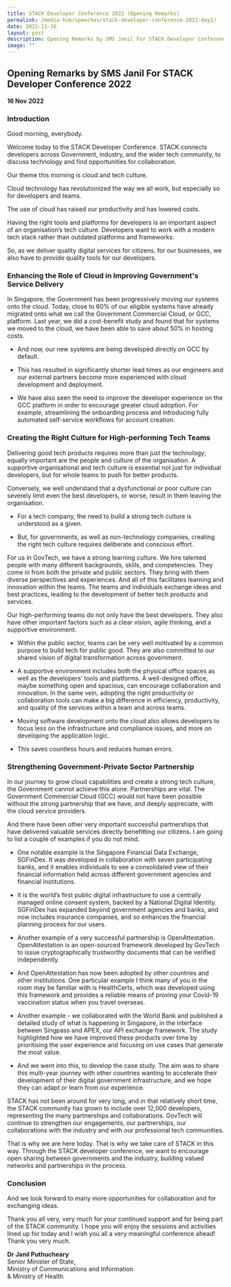 ```yaml
---
title: STACK Developer Conference 2022 (Opening Remarks)
permalink: /media-hub/speeches/stack-developer-conference-2022-day2/
date: 2022-11-16
layout: post
description: Opening Remarks by SMS Janil For STACK Developer Conference 2022
image: ""
---
```



## Opening Remarks by SMS Janil For STACK Developer Conference 2022

**16 Nov 2022**
 
 

### Introduction

       
Good morning, everybody.

Welcome today to the STACK Developer Conference. STACK connects developers across Government, industry, and the wider tech community, to discuss technology and find opportunities for collaboration.

Our theme this morning is cloud and tech culture.

Cloud technology has revolutionized the way we all work, but especially so for developers and teams.

The use of cloud has raised our productivity and has lowered costs.

Having the right tools and platforms for developers is an important aspect of an organisation’s tech culture. Developers want to work with a modern tech stack rather than outdated platforms and frameworks.

So, as we deliver quality digital services for citizens, for our businesses, we also have to provide quality tools for our developers.


### Enhancing the Role of Cloud in Improving Government's Service Delivery


        

In Singapore, the Government has been progressively moving our systems onto the cloud. Today, close to 60% of our eligible systems have already migrated onto what we call the Government Commercial Cloud, or GCC, platform. Last year, we did a cost-benefit study and found that for systems we moved to the cloud, we have been able to save about 50% in hosting costs.


* And now, our new systems are being developed directly on GCC by default.

* This has resulted in significantly shorter lead times as our engineers and our external partners become more experienced with cloud development and deployment.

* We have also seen the need to improve the developer experience on the GCC platform in order to encourage greater cloud adoption. For example, streamlining the onboarding process and introducing fully automated self-service workflows for account creation.
 

### Creating the Right Culture for High-performing Tech Teams


Delivering good tech products requires more than just the technology; equally important are the people and culture of the organisation. A supportive organisational and tech culture is essential not just for individual developers, but for whole teams to push for better products.

Conversely, we well understand that a dysfunctional or poor culture can severely limit even the best developers, or worse, result in them leaving the organisation.


* For a tech company, the need to build a strong tech culture is understood as a given.

* But, for governments, as well as non-technology companies, creating the right tech culture requires deliberate and conscious effort.

For us in GovTech, we have a strong learning culture. We hire talented people with many different backgrounds, skills, and competencies. They come in from both the private and public sectors. They bring with them diverse perspectives and experiences. And all of this facilitates learning and innovation within the teams. The teams and individuals exchange ideas and best practices, leading to the development of better tech products and services.

Our high-performing teams do not only have the best developers. They also have other important factors such as a clear vision, agile thinking, and a supportive environment.

* Within the public sector, teams can be very well motivated by a common purpose to build tech for public good. They are also committed to our shared vision of digital transformation across government. 

* A supportive environment includes both the physical office spaces as well as the developers’ tools and platforms. A well-designed office, maybe something open and spacious, can encourage collaboration and innovation. In the same vein, adopting the right productivity or collaboration tools can make a big difference in efficiency, productivity, and quality of the services within a team and across teams.

* Moving software development onto the cloud also allows developers to focus less on the infrastructure and compliance issues, and more on developing the application logic.

* This saves countless hours and reduces human errors.


### Strengthening Government-Private Sector Partnership

 
In our journey to grow cloud capabilities and create a strong tech culture, the Government cannot achieve this alone. Partnerships are vital. The Government Commercial Cloud (GCC) would not have been possible without the strong partnership that we have, and deeply appreciate, with the cloud service providers. 

And there have been other very important successful partnerships that have delivered valuable services directly benefitting our citizens. I am going to list a couple of examples if you do not mind.

* One notable example is the Singapore Financial Data Exchange, SGFinDex. It was developed in collaboration with seven participating banks, and it enables individuals to see a consolidated view of their financial information held across different government agencies and financial institutions.

* It is the world’s first public digital infrastructure to use a centrally managed online consent system, backed by a National Digital Identity. SGFinDex has expanded beyond government agencies and banks, and now includes insurance companies, and so enhances the financial planning process for our users.

* Another example of a very successful partnership is OpenAttestation. OpenAttestation is an open-sourced framework developed by GovTech to issue cryptographically trustworthy documents that can be verified independently.

* And OpenAttestation has now been adopted by other countries and other institutions. One particular example I think many of you in the room may be familiar with is HealthCerts, which was developed using this framework and provides a reliable means of proving your Covid-19 vaccination status when you travel overseas.

* Another example - we collaborated with the World Bank and published a detailed study of what is happening in Singapore, in the interface between Singpass and APEX, our API exchange framework. The study highlighted how we have improved these products over time by prioritising the user experience and focusing on use cases that generate the most value.

* And we went into this, to develop the case study. The aim was to share this multi-year journey with other countries wanting to accelerate their development of their digital government infrastructure, and we hope they can adapt or learn from our experience.

    
STACK has not been around for very long, and in that relatively short time, the STACK community has grown to include over 12,000 developers, representing the many partnerships and collaborations. GovTech will continue to strengthen our engagements, our partnerships, our collaborations with the industry and with our professional tech communities.

That is why we are here today. That is why we take care of STACK in this way. Through the STACK developer conference, we want to encourage open sharing between governments and the industry, building valued networks and partnerships in the process.

### Conclusion

      
And we look forward to many more opportunities for collaboration and for exchanging ideas. 

Thank you all very, very much for your continued support and for being part of the STACK community. I hope you will enjoy the sessions and activities lined up for today and I wish you all a very meaningful conference ahead! Thank you very much.


**Dr Janil Puthucheary**<br>
Senior Minister of State, <br>
Ministry of Communications and Information <br> & Ministry of Health<br>